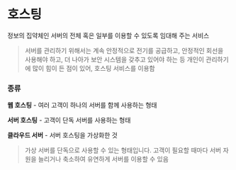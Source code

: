 # 호스팅

정보의 집약체인 서버의 전체 혹은 일부를 이용할 수 있도록 임대해 주는 서비스

> 서버를 관리하기 위해서는 계속 안정적으로 전기를 공급하고, 안정적인 회선을 사용해야 하고, 더 나아가 보안 시스템을 갖추고 있어야 하는 등 개인이 관리하기에 많이 힘이 든 점이 있어, 호스팅 서비스를 이용함

### 종류

**웹 호스팅** - 여러 고객이 하나의 서버를 함께 사용하는 형태

**서버 호스팅** - 고객이 단독 서버를 사용하는 형태

**클라우드 서버** - 서버 호스팅을 가상화한 것

> 가상 서버를 단독으로 사용할 수 있는 형태입니다. 고객이 필요할 때마다 서버 자원을 늘리거나 축소하여 유연하게 서버를 이용할 수 있음

